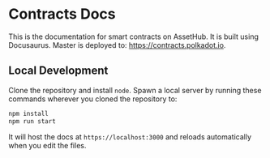 # Contracts Docs

This is the documentation for smart contracts on AssetHub. It is built using Docusaurus. Master is deployed to: https://contracts.polkadot.io.

## Local Development

Clone the repository and install `node`. Spawn a local server by running these commands
wherever you cloned the repository to:

```bash
npm install
npm run start
```

It will host the docs at `https://localhost:3000` and reloads automatically when you edit the files.
